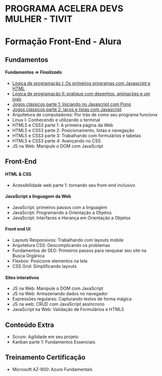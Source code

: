 
# PROGRAMA ACELERA DEVS MULHER - TIVIT


# Formação Front-End - Alura

## Fundamentos 

<h4>Fundamentos => <i>Finalizado</i></h4>

- [Lógica de programação I: Os primeiros programas com Javascript e HTML](https://github.com/cintiamoraes/Alura/tree/main/L%C3%B3gica%20de%20Programa%C3%A7%C3%A3o%20I%20-%20JS)
- [Lógica de programação II: pratique com desenhos, animações e um jogo](https://github.com/cintiamoraes/Alura/tree/main/Logica%20de%20Programacao%20II%20-%20JS)
- [Jogos clássicos parte 1: Iniciando no Javascript com Pong](https://preview.p5js.org/cintiamoraes/present/Q_pfgN_GH)
- [Jogos clássicos parte 2: laços e listas com Javascript](https://preview.p5js.org/cintiamoraes/present/c0Z5WYn-H)
- Arquitetura de computadores: Por trás de como seu programa funciona
- Linux I: Conhecendo e utilizando o terminal
- HTML5 e CSS3 parte 1: A primeira página da Web
- HTML5 e CSS3 parte 2: Posicionamento, listas e navegação
- HTML5 e CSS3 parte 3: Trabalhando com formulários e tabelas
- HTML5 e CSS3 parte 4: Avançando no CSS
- JS na Web: Manipule o DOM com JavaScript

## Front-End

<h4>HTML & CSS</h4>

- Acessibilidade web parte 1: tornando seu front-end inclusivo

<h4>JavaScript a linguagem da Web</h4>

- JavaScript: primeiros passos com a linguagem
- JavaScript: Programando a Orientação a Objetos
- JavaScript: Interfaces e Herança em Orientação a Objetos

<h4>Front end UI</h4>

- Layouts Responsivos: Trabalhando com layouts mobile
- Arquitetura CSS: Descomplicando os problemas
- Fundamentos de SEO: Primeiros passos para ranquear seu site na Busca Orgânica
- Flexbox: Posicione elementos na tela
- CSS Grid: Simplificando layouts

<h4>Sites interativos</h4>

- JS na Web: Manipule o DOM com JavaScript
- JS na Web: Armazenando dados no navegador
- Expressões regulares: Capturando textos de forma mágica
- JS na web: CRUD com JavaScript assíncrono
- JavaScript na Web: Validação de Formulários e HTML5

## Conteúdo Extra

- Scrum: Agilidade em seu projeto
- Kanban parte 1: Fundamentos Essenciais

## Treinamento Certificação 

- Microsoft AZ-900: Azure Fundamentals







